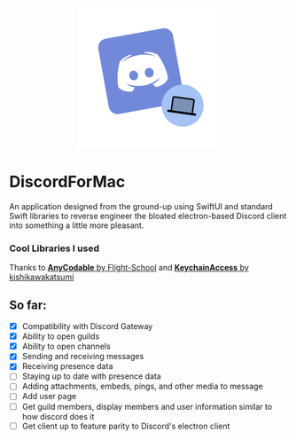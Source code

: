<p align="center">
    <img src="/DiscordForMac/Assets.xcassets/AppIcon.appiconset/DiscordForMac-256pt.png" alt="Discord For Mac logo">
    <h1>DiscordForMac</h1>
</p>

An application designed from the ground-up using SwiftUI and standard Swift libraries to reverse engineer the bloated electron-based Discord client into something a little more pleasant.

### Cool Libraries I used
Thanks to [**AnyCodable** by Flight-School](https://github.com/Flight-School/AnyCodable) and [**KeychainAccess** by kishikawakatsumi](https://github.com/kishikawakatsumi/KeychainAccess)

## So far:
- [x] Compatibility with Discord Gateway
- [x] Ability to open guilds
- [x] Ability to open channels
- [x] Sending and receiving messages
- [x] Receiving presence data
- [ ] Staying up to date with presence data
- [ ] Adding attachments, embeds, pings, and other media to message
- [ ] Add user page
- [ ] Get guild members, display members and user information similar to how discord does it
- [ ] Get client up to feature parity to Discord's electron client
